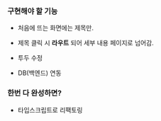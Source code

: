 ### 구현해야 할 기능
- 처음에 뜨는 화면에는 제목만.
- 제목 클릭 시 **라우트** 되어 세부 내용 페이지로 넘어감.

- 투두 수정
- DB(백엔드) 연동

### 한번 다 완성하면?
- 타입스크립트로 리팩토링
